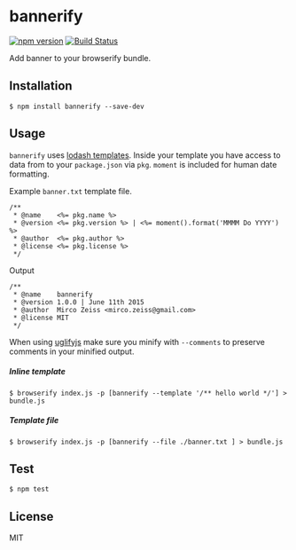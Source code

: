 
# bannerify

[![npm version](https://badge.fury.io/js/bannerify.svg)](http://badge.fury.io/js/bannerify)
[![Build Status](https://travis-ci.org/zemirco/bannerify.svg?branch=master)](https://travis-ci.org/zemirco/bannerify)

Add banner to your browserify bundle.

## Installation

```
$ npm install bannerify --save-dev
```

## Usage

`bannerify` uses [lodash templates](https://lodash.com/docs#template).
Inside your template you have access to data from to your `package.json` via `pkg`.
`moment` is included for human date formatting.

Example `banner.txt` template file.

```
/**
 * @name    <%= pkg.name %>
 * @version <%= pkg.version %> | <%= moment().format('MMMM Do YYYY') %>
 * @author  <%= pkg.author %>
 * @license <%= pkg.license %>
 */
```

Output

```
/**
 * @name    bannerify
 * @version 1.0.0 | June 11th 2015
 * @author  Mirco Zeiss <mirco.zeiss@gmail.com>
 * @license MIT
 */
```

When using [uglifyjs](https://github.com/mishoo/UglifyJS2) make sure you minify
with `--comments` to preserve comments in your minified output.

##### Inline template

```
$ browserify index.js -p [bannerify --template '/** hello world */'] > bundle.js
```

##### Template file

```
$ browserify index.js -p [bannerify --file ./banner.txt ] > bundle.js
```

## Test

```
$ npm test
```

## License

MIT
